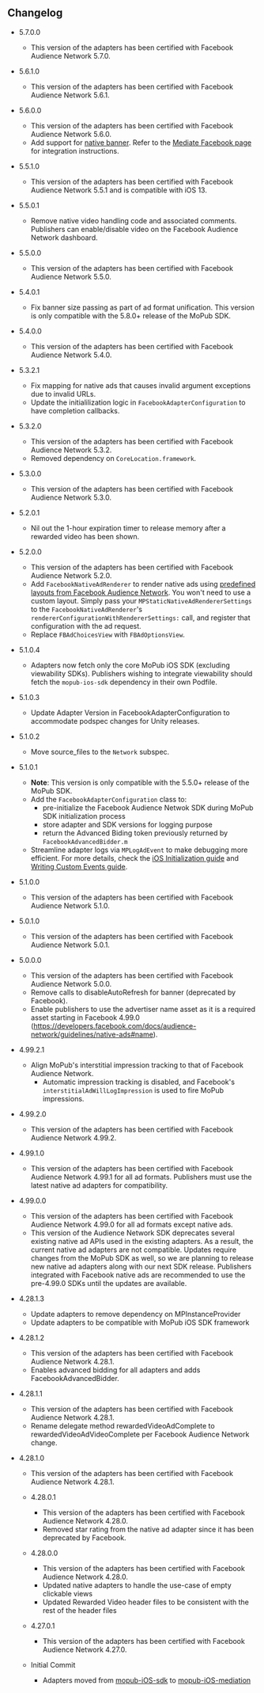 ## Changelog
* 5.7.0.0
    * This version of the adapters has been certified with Facebook Audience Network 5.7.0.

* 5.6.1.0
    * This version of the adapters has been certified with Facebook Audience Network 5.6.1.

* 5.6.0.0
    * This version of the adapters has been certified with Facebook Audience Network 5.6.0.
    * Add support for [native banner](https://developers.facebook.com/docs/audience-network/ios-native-banner/). Refer to the [Mediate Facebook page](https://developers.mopub.com/publishers/mediation/networks/facebook/) for integration instructions.

* 5.5.1.0
    * This version of the adapters has been certified with Facebook Audience Network 5.5.1 and is compatible with iOS 13.

* 5.5.0.1
    * Remove native video handling code and associated comments. Publishers can enable/disable video on the Facebook Audience Network dashboard.

* 5.5.0.0
    * This version of the adapters has been certified with Facebook Audience Network 5.5.0.

* 5.4.0.1
    * Fix banner size passing as part of ad format unification. This version is only compatible with the 5.8.0+ release of the MoPub SDK.

* 5.4.0.0
    * This version of the adapters has been certified with Facebook Audience Network 5.4.0.

* 5.3.2.1
    * Fix mapping for native ads that causes invalid argument exceptions due to invalid URLs. 
    * Update the initialilization logic in `FacebookAdapterConfiguration` to have completion callbacks.

* 5.3.2.0
    * This version of the adapters has been certified with Facebook Audience Network 5.3.2.
    * Removed dependency on `CoreLocation.framework`.

* 5.3.0.0
    * This version of the adapters has been certified with Facebook Audience Network 5.3.0.

* 5.2.0.1
    * Nil out the 1-hour expiration timer to release memory after a rewarded video has been shown.

* 5.2.0.0
    * This version of the adapters has been certified with Facebook Audience Network 5.2.0. 
    * Add `FacebookNativeAdRenderer` to render native ads using [predefined layouts from Facebook Audience Network](https://developers.facebook.com/docs/audience-network/ios/nativeadtemplate). You won't need to use a custom layout. Simply pass your `MPStaticNativeAdRendererSettings` to the `FacebookNativeAdRenderer`'s `rendererConfigurationWithRendererSettings:` call, and register that configuration with the ad request.
     * Replace `FBAdChoicesView` with `FBAdOptionsView`.

* 5.1.0.4
    * Adapters now fetch only the core MoPub iOS SDK (excluding viewability SDKs). Publishers wishing to integrate viewability should fetch the `mopub-ios-sdk` dependency in their own Podfile.

* 5.1.0.3
    * Update Adapter Version in FacebookAdapterConfiguration to accommodate podspec changes for Unity releases.
    
* 5.1.0.2
    * Move source_files to the `Network` subspec. 

* 5.1.0.1
    * **Note**: This version is only compatible with the 5.5.0+ release of the MoPub SDK.
    * Add the `FacebookAdapterConfiguration` class to: 
         * pre-initialize the Facebook Audience Netwok SDK during MoPub SDK initialization process
         * store adapter and SDK versions for logging purpose
         * return the Advanced Biding token previously returned by `FacebookAdvancedBidder.m`
    * Streamline adapter logs via `MPLogAdEvent` to make debugging more efficient. For more details, check the [iOS Initialization guide](https://developers.mopub.com/docs/ios/initialization/) and [Writing Custom Events guide](https://developers.mopub.com/docs/ios/custom-events/).

* 5.1.0.0
    * This version of the adapters has been certified with Facebook Audience Network 5.1.0.

* 5.0.1.0
    * This version of the adapters has been certified with Facebook Audience Network 5.0.1.

* 5.0.0.0
    * This version of the adapters has been certified with Facebook Audience Network 5.0.0.
    * Remove calls to disableAutoRefresh for banner (deprecated by Facebook).
    * Enable publishers to use the advertiser name asset as it is a required asset starting in Facebook 4.99.0 (https://developers.facebook.com/docs/audience-network/guidelines/native-ads#name).

* 4.99.2.1
    * Align MoPub's interstitial impression tracking to that of Facebook Audience Network.
        * Automatic impression tracking is disabled, and Facebook's `interstitialAdWillLogImpression` is used to fire MoPub impressions.

* 4.99.2.0
    * This version of the adapters has been certified with Facebook Audience Network 4.99.2.

* 4.99.1.0
    * This version of the adapters has been certified with Facebook Audience Network 4.99.1 for all ad formats. Publishers must use the latest native ad adapters for compatibility.

* 4.99.0.0
    * This version of the adapters has been certified with Facebook Audience Network 4.99.0 for all ad formats except native ads.
    * This version of the Audience Network SDK deprecates several existing native ad APIs used in the existing adapters. As a result, the current native ad adapters are not compatible. Updates require changes from the MoPub SDK as well, so we are planning to release new native ad adapters along with our next SDK release. Publishers integrated with Facebook native ads are recommended to use the pre-4.99.0 SDKs until the updates are available.

* 4.28.1.3
    * Update adapters to remove dependency on MPInstanceProvider
    * Update adapters to be compatible with MoPub iOS SDK framework

* 4.28.1.2
    * This version of the adapters has been certified with Facebook Audience Network 4.28.1.
    * Enables advanced bidding for all adapters and adds FacebookAdvancedBidder.
    
* 4.28.1.1
    * This version of the adapters has been certified with Facebook Audience Network 4.28.1.
    * Rename delegate method rewardedVideoAdComplete to rewardedVideoAdVideoComplete per Facebook Audience Network change.
* 4.28.1.0
    * This version of the adapters has been certified with Facebook Audience Network 4.28.1.

  * 4.28.0.1
    * This version of the adapters has been certified with Facebook Audience Network 4.28.0.
	* Removed star rating from the native ad adapter since it has been deprecated by Facebook.

  * 4.28.0.0
    * This version of the adapters has been certified with Facebook Audience Network 4.28.0.
    * Updated native adapters to handle the use-case of empty clickable views
    * Updated Rewarded Video header files to be consistent with the rest of the header files

  * 4.27.0.1
    * This version of the adapters has been certified with Facebook Audience Network 4.27.0.

  * Initial Commit
  	* Adapters moved from [mopub-iOS-sdk](https://github.com/mopub/mopub-ios-sdk) to [mopub-iOS-mediation](https://github.com/mopub/mopub-iOS-mediation/)